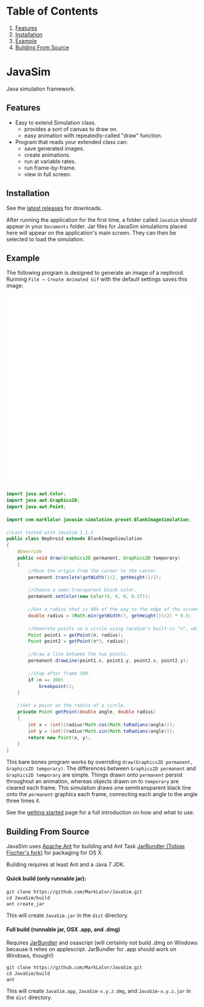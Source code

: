 # Table of Contents
1. [Features](#features)
2. [Installation](#installation)
3. [Example](#example)
4. [Building From Source](#building-from-source)

# JavaSim

Java simulation framework.

## Features

 * Easy to extend Simulation class.
   * provides a sort of canvas to draw on.
   * easy animation with repeatedly-called "draw" function.
 * Program that reads your extended class can:
   * save generated images.
   * create animations.
   * run at variable rates.
   * run frame-by-frame.
   * view in full screen.

## Installation

See the [latest releases](https://github.com/MarkLalor/JavaSim/releases/latest) for downloads.

After running the application for the first time, a folder called `JavaSim` should appear in
your `Documents` folder. Jar files for JavaSim simulations placed here will appear on the application's
main screen. They can then be selected to load the simulation. 

## Example

The following program is designed to generate an image of a nephroid. Running `File → Create Animated Gif`
with the default settings saves this image:

![Nephroid Example](https://raw.githubusercontent.com/MarkLalor/JavaSim/master/examples/Nephroid.gif)

```java
import java.awt.Color;
import java.awt.Graphics2D;
import java.awt.Point;

import com.marklalor.javasim.simulation.preset.BlankImageSimulation;

//Last tested with JavaSim 1.1.1
public class Nephroid extends BlankImageSimulation
{	
	@Override
	public void draw(Graphics2D permanent, Graphics2D temporary)
	{
		//Move the origin from the corner to the center.
		permanent.translate(getWidth()/2, getHeight()/2);
		
		//Choose a semi-transparent black color.
		permanent.setColor(new Color(0, 0, 0, 0.2f));
		
		//Get a radius that is 90% of the way to the edge of the screen.
		double radius = (Math.min(getWidth(), getHeight())/2) * 0.9;
		
		//Generate points on a circle using JavaSim's built-in "n", which automatically increments.
		Point point1 = getPoint(n, radius);
		Point point2 = getPoint(n*3, radius);
		
		//Draw a line between the two points.
		permanent.drawLine(point1.x, point1.y, point2.x, point2.y);
		
		//Stop after frame 360.
		if (n == 360)
			breakpoint();
	}
	
	//Get a point on the radius of a circle.
	private Point getPoint(double angle, double radius)
	{
		int x = (int)(radius*Math.cos(Math.toRadians(angle)));
		int y = (int)(radius*Math.sin(Math.toRadians(angle)));
		return new Point(x, y);
	}
}
```

This bare bones program works by overriding `draw(Graphics2D permanent, Graphics2D temporary)`.
The differences between `Graphics2D permanent` and `Graphics2D temporary`
are simple. Things drawn onto `permanent` persist throughout an animation, whereas objects drawn on to `temporary`
are cleared each frame.
This simulation draws one semitransparent black line onto the `permanent` graphics each frame, connecting each angle to the angle three times it.

See the [getting started](https://github.com/MarkLalor/JavaSim/wiki/Getting-Started) page for a full introduction on how and what to use.

## Building From Source

JavaSim uses [Apache Ant](http://ant.apache.org) for building and Ant Task [JarBundler (Tobias Fischer's fork)](https://github.com/tofi86/Jarbundler) for packaging for OS X.

Building requires at least Ant and a Java 7 JDK.

#### Quick build (only runnable jar):

```shell
git clone https://github.com/MarkLalor/JavaSim.git
cd JavaSim/build
ant create_jar
```

This will create `JavaSim.jar` in the `dist` directory.

#### Full build (runnable jar, OSX .app, and .dmg)
Requires [JarBundler](https://github.com/tofi86/Jarbundler) and osascript (will certainly not build .dmg on Windows because it relies on applescript. JarBundler for .app should work on Windows, though!) 

```shell
git clone https://github.com/MarkLalor/JavaSim.git
cd JavaSim/build
ant
```

This will create `JavaSim.app`, `JavaSim-x.y.z.dmg`, and `JavaSim-x.y.z.jar` in the `dist` directory.